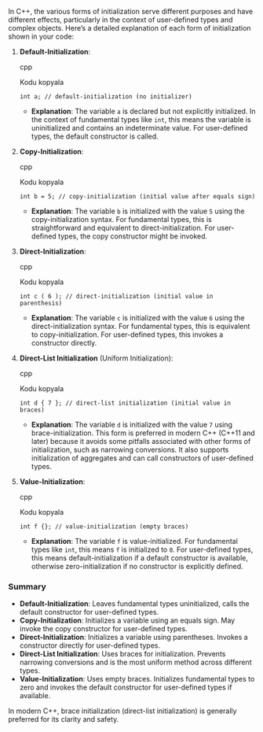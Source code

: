 In C++, the various forms of initialization serve different purposes and have different effects, particularly in the context of user-defined types and complex objects. Here’s a detailed explanation of each form of initialization shown in your code:

1. **Default-Initialization**:
    
    cpp
    
    Kodu kopyala
    
    `int a; // default-initialization (no initializer)`
    
    - **Explanation**: The variable `a` is declared but not explicitly initialized. In the context of fundamental types like `int`, this means the variable is uninitialized and contains an indeterminate value. For user-defined types, the default constructor is called.
2. **Copy-Initialization**:
    
    cpp
    
    Kodu kopyala
    
    `int b = 5; // copy-initialization (initial value after equals sign)`
    
    - **Explanation**: The variable `b` is initialized with the value `5` using the copy-initialization syntax. For fundamental types, this is straightforward and equivalent to direct-initialization. For user-defined types, the copy constructor might be invoked.
3. **Direct-Initialization**:
    
    cpp
    
    Kodu kopyala
    
    `int c ( 6 ); // direct-initialization (initial value in parenthesis)`
    
    - **Explanation**: The variable `c` is initialized with the value `6` using the direct-initialization syntax. For fundamental types, this is equivalent to copy-initialization. For user-defined types, this invokes a constructor directly.
4. **Direct-List Initialization** (Uniform Initialization):
    
    cpp
    
    Kodu kopyala
    
    `int d { 7 }; // direct-list initialization (initial value in braces)`
    
    - **Explanation**: The variable `d` is initialized with the value `7` using brace-initialization. This form is preferred in modern C++ (C++11 and later) because it avoids some pitfalls associated with other forms of initialization, such as narrowing conversions. It also supports initialization of aggregates and can call constructors of user-defined types.
5. **Value-Initialization**:
    
    cpp
    
    Kodu kopyala
    
    `int f {}; // value-initialization (empty braces)`
    
    - **Explanation**: The variable `f` is value-initialized. For fundamental types like `int`, this means `f` is initialized to `0`. For user-defined types, this means default-initialization if a default constructor is available, otherwise zero-initialization if no constructor is explicitly defined.

### Summary

- **Default-Initialization**: Leaves fundamental types uninitialized, calls the default constructor for user-defined types.
- **Copy-Initialization**: Initializes a variable using an equals sign. May invoke the copy constructor for user-defined types.
- **Direct-Initialization**: Initializes a variable using parentheses. Invokes a constructor directly for user-defined types.
- **Direct-List Initialization**: Uses braces for initialization. Prevents narrowing conversions and is the most uniform method across different types.
- **Value-Initialization**: Uses empty braces. Initializes fundamental types to zero and invokes the default constructor for user-defined types if available.

In modern C++, brace initialization (direct-list initialization) is generally preferred for its clarity and safety.